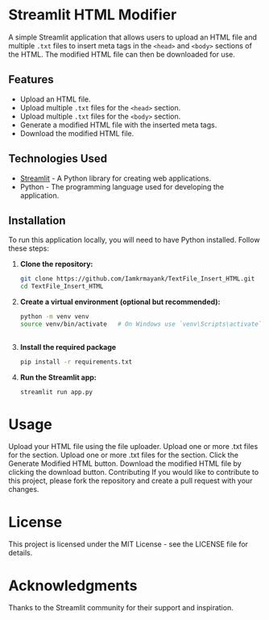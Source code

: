 # Streamlit HTML Modifier

A simple Streamlit application that allows users to upload an HTML file and multiple `.txt` files to insert meta tags in the `<head>` and `<body>` sections of the HTML. The modified HTML file can then be downloaded for use.

## Features

- Upload an HTML file.
- Upload multiple `.txt` files for the `<head>` section.
- Upload multiple `.txt` files for the `<body>` section.
- Generate a modified HTML file with the inserted meta tags.
- Download the modified HTML file.

## Technologies Used

- [Streamlit](https://streamlit.io/) - A Python library for creating web applications.
- Python - The programming language used for developing the application.

## Installation

To run this application locally, you will need to have Python installed. Follow these steps:

1. **Clone the repository:**

   ```bash
   git clone https://github.com/Iamkrmayank/TextFile_Insert_HTML.git
   cd TextFile_Insert_HTML
   
2. **Create a virtual environment (optional but recommended):**

   ```bash
   python -m venv venv
   source venv/bin/activate   # On Windows use `venv\Scripts\activate`
  
3. **Install the required package**
    ```bash
    pip install -r requirements.txt

4. **Run the Streamlit app:**
   ```bash
   streamlit run app.py

# Usage
  Upload your HTML file using the file uploader.
  Upload one or more .txt files for the <head> section.
  Upload one or more .txt files for the <body> section.
  Click the Generate Modified HTML button.
  Download the modified HTML file by clicking the download button.
  Contributing
  If you would like to contribute to this project, please fork the repository and create a pull request with your changes.

# License
  This project is licensed under the MIT License - see the LICENSE file for details.

# Acknowledgments
  Thanks to the Streamlit community for their support and inspiration.


